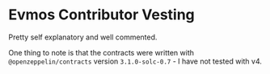 # Evmos Contributor Vesting

Pretty self explanatory and well commented.

One thing to note is that the contracts were written with `@openzeppelin/contracts` version `3.1.0-solc-0.7` - I have not tested with v4.
